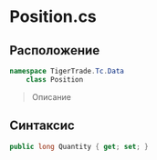 
# Position.cs
## Расположение
```csharp
namespace TigerTrade.Tc.Data  
    class Position
```

> Описание

## Синтаксис
```csharp
public long Quantity { get; set; }
```
